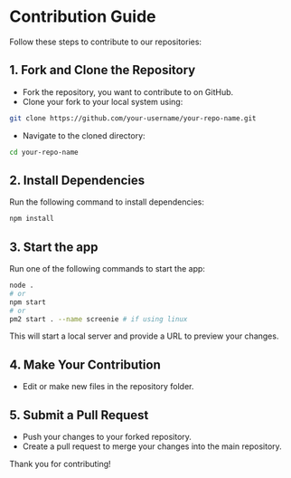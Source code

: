 # Contribution Guide

Follow these steps to contribute to our repositories:

## 1. Fork and Clone the Repository

- Fork the repository, you want to contribute to on GitHub.
- Clone your fork to your local system using:
```sh
git clone https://github.com/your-username/your-repo-name.git
```
- Navigate to the cloned directory:
```sh
cd your-repo-name
```

## 2. Install Dependencies

Run the following command to install dependencies:
```bash
npm install
```

## 3. Start the app

Run one of the following commands to start the app:
```bash
node .
# or
npm start
# or
pm2 start . --name screenie # if using linux
```
This will start a local server and provide a URL to preview your changes.

## 4. Make Your Contribution

- Edit or make new files in the repository folder.

## 5. Submit a Pull Request

- Push your changes to your forked repository.
- Create a pull request to merge your changes into the main repository.

Thank you for contributing!